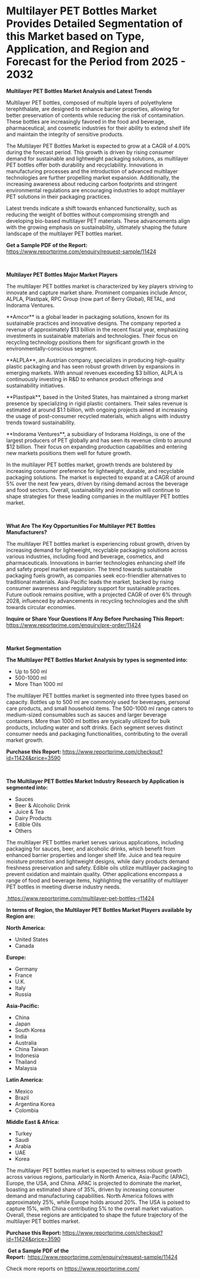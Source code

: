<p><h1>Multilayer PET Bottles Market Provides Detailed Segmentation of this Market based on Type, Application, and Region and Forecast for the Period from 2025 - 2032</h1></p><p><strong>Multilayer PET Bottles Market Analysis and Latest Trends</strong></p>
<p><p>Multilayer PET bottles, composed of multiple layers of polyethylene terephthalate, are designed to enhance barrier properties, allowing for better preservation of contents while reducing the risk of contamination. These bottles are increasingly favored in the food and beverage, pharmaceutical, and cosmetic industries for their ability to extend shelf life and maintain the integrity of sensitive products.</p><p>The Multilayer PET Bottles Market is expected to grow at a CAGR of 4.00% during the forecast period. This growth is driven by rising consumer demand for sustainable and lightweight packaging solutions, as multilayer PET bottles offer both durability and recyclability. Innovations in manufacturing processes and the introduction of advanced multilayer technologies are further propelling market expansion. Additionally, the increasing awareness about reducing carbon footprints and stringent environmental regulations are encouraging industries to adopt multilayer PET solutions in their packaging practices.</p><p>Latest trends indicate a shift towards enhanced functionality, such as reducing the weight of bottles without compromising strength and developing bio-based multilayer PET materials. These advancements align with the growing emphasis on sustainability, ultimately shaping the future landscape of the multilayer PET bottles market.</p></p>
<p><strong>Get a Sample PDF of the Report:&nbsp;</strong> <a href="https://www.reportprime.com/enquiry/request-sample/11424?utm_campaign=2781&utm_medium=2&utm_source=Github&utm_content=ia&utm_term=20032025&utm_id=multilayer-pet-bottles">https://www.reportprime.com/enquiry/request-sample/11424</a></p>
<p>&nbsp;</p>
<p><strong>Multilayer PET Bottles Major Market Players</strong></p>
<p><p>The multilayer PET bottles market is characterized by key players striving to innovate and capture market share. Prominent companies include Amcor, ALPLA, Plastipak, RPC Group (now part of Berry Global), RETAL, and Indorama Ventures. </p><p>**Amcor** is a global leader in packaging solutions, known for its sustainable practices and innovative designs. The company reported a revenue of approximately $13 billion in the recent fiscal year, emphasizing investments in sustainable materials and technologies. Their focus on recycling technology positions them for significant growth in the environmentally-conscious segment.</p><p>**ALPLA**, an Austrian company, specializes in producing high-quality plastic packaging and has seen robust growth driven by expansions in emerging markets. With annual revenues exceeding $3 billion, ALPLA is continuously investing in R&D to enhance product offerings and sustainability initiatives.</p><p>**Plastipak**, based in the United States, has maintained a strong market presence by specializing in rigid plastic containers. Their sales revenue is estimated at around $1.1 billion, with ongoing projects aimed at increasing the usage of post-consumer recycled materials, which aligns with industry trends toward sustainability.</p><p>**Indorama Ventures**, a subsidiary of Indorama Holdings, is one of the largest producers of PET globally and has seen its revenue climb to around $12 billion. Their focus on expanding production capabilities and entering new markets positions them well for future growth.</p><p>In the multilayer PET bottles market, growth trends are bolstered by increasing consumer preference for lightweight, durable, and recyclable packaging solutions. The market is expected to expand at a CAGR of around 5% over the next few years, driven by rising demand across the beverage and food sectors. Overall, sustainability and innovation will continue to shape strategies for these leading companies in the multilayer PET bottles market.</p></p>
<p>&nbsp;</p>
<p><strong>What Are The Key Opportunities For Multilayer PET Bottles Manufacturers?</strong></p>
<p><p>The multilayer PET bottles market is experiencing robust growth, driven by increasing demand for lightweight, recyclable packaging solutions across various industries, including food and beverage, cosmetics, and pharmaceuticals. Innovations in barrier technologies enhancing shelf life and safety propel market expansion. The trend towards sustainable packaging fuels growth, as companies seek eco-friendlier alternatives to traditional materials. Asia-Pacific leads the market, backed by rising consumer awareness and regulatory support for sustainable practices. Future outlook remains positive, with a projected CAGR of over 6% through 2028, influenced by advancements in recycling technologies and the shift towards circular economies.</p></p>
<p><strong>Inquire or Share Your Questions If Any Before Purchasing This Report:</strong> <a href="https://www.reportprime.com/enquiry/pre-order/11424?utm_campaign=2781&utm_medium=2&utm_source=Github&utm_content=ia&utm_term=20032025&utm_id=multilayer-pet-bottles">https://www.reportprime.com/enquiry/pre-order/11424</a></p>
<p>&nbsp;</p>
<p><strong>Market Segmentation</strong></p>
<p><strong>The Multilayer PET Bottles Market Analysis by types is segmented into:</strong></p>
<p><ul><li>Up to 500 ml</li><li>500-1000 ml</li><li>More Than 1000 ml</li></ul></p>
<p><p>The multilayer PET bottles market is segmented into three types based on capacity. Bottles up to 500 ml are commonly used for beverages, personal care products, and small household items. The 500-1000 ml range caters to medium-sized consumables such as sauces and larger beverage containers. More than 1000 ml bottles are typically utilized for bulk products, including water and soft drinks. Each segment serves distinct consumer needs and packaging functionalities, contributing to the overall market growth.</p></p>
<p><strong>Purchase this Report:&nbsp;</strong><a href="https://www.reportprime.com/checkout?id=11424&price=3590&utm_campaign=2781&utm_medium=2&utm_source=Github&utm_content=ia&utm_term=20032025&utm_id=multilayer-pet-bottles">https://www.reportprime.com/checkout?id=11424&price=3590</a></p>
<p>&nbsp;</p>
<p><strong>The Multilayer PET Bottles Market Industry Research by Application is segmented into:</strong></p>
<p><ul><li>Sauces</li><li>Beer & Alcoholic Drink</li><li>Juice & Tea</li><li>Dairy Products</li><li>Edible Oils</li><li>Others</li></ul></p>
<p><p>The multilayer PET bottles market serves various applications, including packaging for sauces, beer, and alcoholic drinks, which benefit from enhanced barrier properties and longer shelf life. Juice and tea require moisture protection and lightweight designs, while dairy products demand freshness preservation and safety. Edible oils utilize multilayer packaging to prevent oxidation and maintain quality. Other applications encompass a range of food and beverage items, highlighting the versatility of multilayer PET bottles in meeting diverse industry needs.</p></p>
<p><a href="https://www.reportprime.com/multilayer-pet-bottles-r11424?utm_campaign=2781&utm_medium=2&utm_source=Github&utm_content=ia&utm_term=20032025&utm_id=multilayer-pet-bottles">&nbsp;https://www.reportprime.com/multilayer-pet-bottles-r11424</a></p>
<p><strong>In terms of Region, the Multilayer PET Bottles Market Players available by Region are:</strong></p>
<p>
    <p> <strong> North America: </strong>
        <ul>
            <li>United States</li>
            <li>Canada</li>
        </ul>
        </p> 
    <p> <strong> Europe: </strong>
        <ul>
            <li>Germany</li>
            <li>France</li>
            <li>U.K.</li>
            <li>Italy</li>
            <li>Russia</li>
        </ul>
        </p> 
    <p> <strong> Asia-Pacific: </strong>
        <ul>
            <li>China</li>
            <li>Japan</li>
            <li>South Korea</li>
            <li>India</li>
            <li>Australia</li>
            <li>China Taiwan</li>
            <li>Indonesia</li>
            <li>Thailand</li>
            <li>Malaysia</li>
        </ul>
        </p> 
    <p> <strong> Latin America: </strong>
        <ul>
            <li>Mexico</li>
            <li>Brazil</li>
            <li>Argentina Korea</li>
            <li>Colombia</li>
        </ul>
        </p> 
    <p> <strong> Middle East & Africa: </strong>
        <ul>
            <li>Turkey</li>
            <li>Saudi</li>
            <li>Arabia</li>
            <li>UAE</li>
            <li>Korea</li>
        </ul>
    </p>
    </p>
<p><p>The multilayer PET bottles market is expected to witness robust growth across various regions, particularly in North America, Asia-Pacific (APAC), Europe, the USA, and China. APAC is projected to dominate the market, boasting an estimated share of 35%, driven by increasing consumer demand and manufacturing capabilities. North America follows with approximately 25%, while Europe holds around 20%. The USA is poised to capture 15%, with China contributing 5% to the overall market valuation. Overall, these regions are anticipated to shape the future trajectory of the multilayer PET bottles market.</p></p>
<p><strong>Purchase this Report: </strong><a href="https://www.reportprime.com/checkout?id=11424&price=3590&utm_campaign=2781&utm_medium=2&utm_source=Github&utm_content=ia&utm_term=20032025&utm_id=multilayer-pet-bottles">https://www.reportprime.com/checkout?id=11424&price=3590</a></p>
<p>&nbsp;<strong>Get a Sample PDF of the Report:&nbsp;&nbsp;</strong><a href="https://www.reportprime.com/enquiry/request-sample/11424?utm_campaign=2781&utm_medium=2&utm_source=Github&utm_content=ia&utm_term=20032025&utm_id=multilayer-pet-bottles">https://www.reportprime.com/enquiry/request-sample/11424</a></p>
<p><strong></strong></p>
<p>Check more reports on <a href="https://www.reportprime.com/?utm_campaign=2781&utm_medium=2&utm_source=Github&utm_content=ia&utm_term=20032025&utm_id=multilayer-pet-bottles">https://www.reportprime.com/</a></p>